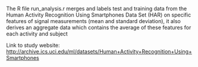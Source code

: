 The R file run_analysis.r merges and labels test and training data from the Human Activity Recognition Using Smartphones Data Set (HAR) on specific features of 
signal measurements (mean and standard deviation), it also derives an aggregate data which contains the average of these features for each activity and subject

Link to study website:
http://archive.ics.uci.edu/ml/datasets/Human+Activity+Recognition+Using+Smartphones
